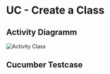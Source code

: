 UC - Create a Class
=========================

Activity Diagramm
-----------------
![Activity Class](https://raw.githubusercontent.com/Unk3wn/TaskHub---Documentation/main/UC/UseCases/CreateAClass/CreateAClass.png)

Cucumber Testcase
----------------
